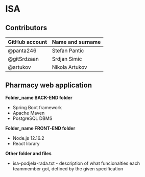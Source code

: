 # ISA

## Contributors

GitHub account | Name and surname
------------ | -------------
@panta246 | Stefan Pantic
@gitSrdzaan | Srdjan Simic
@artukov | Nikola Artukov

## Pharmacy web application

**Folder_name BACK-END folder**

  * Spring Boot framework
  * Apache Maven
  * PostgreSQL DBMS

**Folder_name FRONT-END folder**
  
  * Node.js 12.16.2
  * React library 
  
**Other folder and files**

  * isa-podjela-rada.txt - description of what funcionalties each teammember got, defined by the given specification  

  
